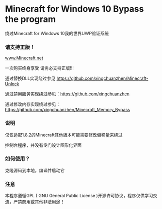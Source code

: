 # Minecraft for Windows 10 Bypass the program
绕过Minecraft for Windows 10我的世界UWP验证系统


### 请支持正版！

www.Minecraft.net

一次购买终身享受 请务必支持正版!!!

通过替换DLL实现绕过参见 https://github.com/xingchuanzhen/Minecraft-Unlock

通过禁用服务实现绕过参见：https://github.com/xingchuanzhen

通过修改内存实现绕过参见：https://github.com/xingchuanzhen/Minecraft_Memory_Bypass

### 说明

仅仅适配1.8.2的Minecraft其他版本可能需要修改偏移量来绕过

控制台程序，并没有专门设计图形化界面

### 如何使用？

克隆源码到本地，编译并启动它

### 注意

本程序遵循GPL ( GNU General Public License )开源许可协议，程序仅供学习交流，严禁商用或其他非法用途！
